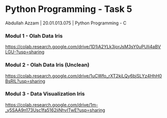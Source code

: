 # Python Programming - Task 5
Abdullah Azzam | 20.01.013.075 | Python Programming - C


### Modul 1 - Olah Data Iris

https://colab.research.google.com/drive/1D1iA2YLk3jorJsM3sY0uPUIi4aBVLGU-?usp=sharing

### Modul 2 - Olah Data Iris (Unclean)

https://colab.research.google.com/drive/1uCWfo_rXT2kiLQy6bjSLYz4HhH0BsRIL?usp=sharing

### Modul 3 - Data Visualization Iris

https://colab.research.google.com/drive/1m-_y5SAA9n173Usc1fa5162iiNhvITwE?usp=sharing

